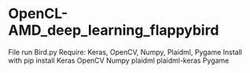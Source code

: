 ﻿# OpenCL-AMD_deep_learning_flappybird

File run Bird.py
Require: Keras, OpenCV, Numpy, Plaidml, Pygame
Install with
pip install Keras OpenCV Numpy plaidml plaidml-keras Pygame
